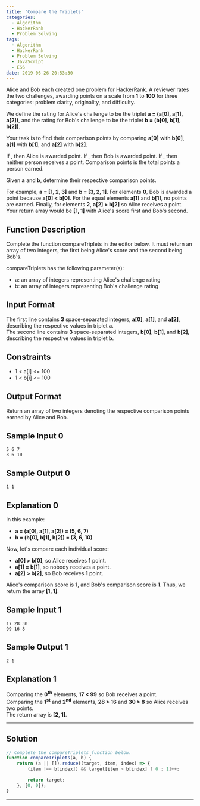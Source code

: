 ```yaml
---
title: 'Compare the Triplets'
categories:
  - Algorithm
  - HackerRank
  - Problem Solving
tags:
  - Algorithm
  - HackerRank
  - Problem Solving
  - JavaScript
  - ES6
date: 2019-06-26 20:53:30
---
```


Alice and Bob each created one problem for HackerRank. A reviewer rates the two challenges, awarding points on a scale from **1** to **100** for three categories: problem clarity, originality, and difficulty.

We define the rating for Alice's challenge to be the triplet **a = (a[0], a[1], a[2])**, and the rating for Bob's challenge to be the triplet **b = (b[0], b[1], b[2])**.

Your task is to find their comparison points by comparing **a[0]** with **b[0]**, **a[1]** with **b[1]**, and **a[2]** with **b[2]**.

<!-- more -->

If , then Alice is awarded  point.
If , then Bob is awarded  point.
If , then neither person receives a point.
Comparison points is the total points a person earned.

Given **a** and **b**, determine their respective comparison points.

For example, **a = [1, 2, 3]** and **b = [3, 2, 1]**. For elements **0**, Bob is awarded a point because **a[0] < b[0]**. For the equal elements **a[1]** and **b[1]**, no points are earned. Finally, for elements **2**, **a[2] > b[2]** so Alice receives a point. Your return array would be **[1, 1]** with Alice's score first and Bob's second.

## Function Description
   
Complete the function compareTriplets in the editor below. It must return an array of two integers, the first being Alice's score and the second being Bob's.

compareTriplets has the following parameter(s):

- a: an array of integers representing Alice's challenge rating
- b: an array of integers representing Bob's challenge rating

## Input Format
   
The first line contains **3** space-separated integers, **a[0]**, **a[1]**, and **a[2]**, describing the respective values in triplet **a**.<br/> 
The second line contains **3** space-separated integers, **b[0]**, **b[1]**, and **b[2]**, describing the respective values in triplet **b**.

## Constraints

- 1 < a[i] <= 100
- 1 < b[i] <= 100

## Output Format

Return an array of two integers denoting the respective comparison points earned by Alice and Bob.

## Sample Input 0

```
5 6 7
3 6 10
```

## Sample Output 0

```
1 1
```

## Explanation 0
   
In this example:
- **a = (a[0], a[1], a[2]) = (5, 6, 7)**
- **b = (b[0], b[1], b[2]) = (3, 6, 10)**

Now, let's compare each individual score:

- **a[0] > b[0]**, so Alice receives **1** point.
- **a[1] = b[1]**, so nobody receives a point.
- **a[2] > b[2]**, so Bob receives **1** point.

Alice's comparison score is **1**, and Bob's comparison score is **1**. Thus, we return the array **[1, 1]**.

## Sample Input 1

```
17 28 30
99 16 8
```

## Sample Output 1

```
2 1
```

## Explanation 1
   
Comparing the **0<sup>th</sup>** elements, **17 < 99** so Bob receives a point.<br/>
Comparing the **1<sup>st</sup>** and **2<sup>nd</sup>** elements, **28 > 16** and **30 > 8** so Alice receives two points.<br/>
The return array is **[2, 1]**.

---

## Solution

```javascript
// Complete the compareTriplets function below.
function compareTriplets(a, b) {
    return (a || []).reduce((target, item, index) => {
        (item !== b[index]) && target[item > b[index] ? 0 : 1]++;

        return target;
    }, [0, 0]);
}
```

---
